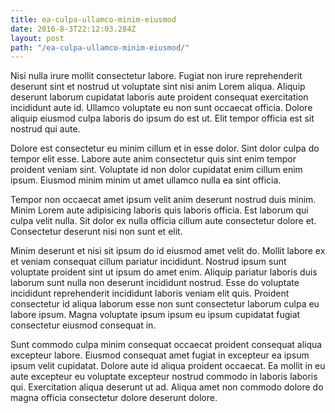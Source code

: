 ```yaml
---
title: ea-culpa-ullamco-minim-eiusmod
date: 2016-8-3T22:12:03.284Z
layout: post
path: "/ea-culpa-ullamco-minim-eiusmod/"
---
```


Nisi nulla irure mollit consectetur labore. Fugiat non irure reprehenderit deserunt sint et nostrud ut voluptate sint nisi anim Lorem aliqua. Aliquip deserunt laborum cupidatat laboris aute proident consequat exercitation incididunt aute id. Ullamco voluptate eu non sunt occaecat officia. Dolore aliquip eiusmod culpa laboris do ipsum do est ut. Elit tempor officia est sit nostrud qui aute.

Dolore est consectetur eu minim cillum et in esse dolor. Sint dolor culpa do tempor elit esse. Labore aute anim consectetur quis sint enim tempor proident veniam sint. Voluptate id non dolor cupidatat enim cillum enim ipsum. Eiusmod minim minim ut amet ullamco nulla ea sint officia.

Tempor non occaecat amet ipsum velit anim deserunt nostrud duis minim. Minim Lorem aute adipisicing laboris quis laboris officia. Est laborum qui culpa velit nulla. Sit dolor ex nulla officia cillum aute consectetur dolore et. Consectetur deserunt nisi non sunt et elit.

Minim deserunt et nisi sit ipsum do id eiusmod amet velit do. Mollit labore ex et veniam consequat cillum pariatur incididunt. Nostrud ipsum sunt voluptate proident sint ut ipsum do amet enim. Aliquip pariatur laboris duis laborum sunt nulla non deserunt incididunt nostrud. Esse do voluptate incididunt reprehenderit incididunt laboris veniam elit quis. Proident consectetur id aliqua laborum esse non sunt consectetur laborum culpa eu labore ipsum. Magna voluptate ipsum ipsum eu ipsum cupidatat fugiat consectetur eiusmod consequat in.

Sunt commodo culpa minim consequat occaecat proident consequat aliqua excepteur labore. Eiusmod consequat amet fugiat in excepteur ea ipsum ipsum velit cupidatat. Dolore aute id aliqua proident occaecat. Ea mollit in eu aute excepteur eu voluptate excepteur nostrud commodo in laboris laboris qui. Exercitation aliqua deserunt ut ad. Aliqua amet non commodo dolore do magna officia consectetur dolore deserunt dolore.